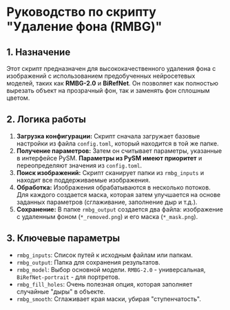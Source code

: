 # Руководство по скрипту "Удаление фона (RMBG)"

## 1. Назначение

Этот скрипт предназначен для высококачественного удаления фона с изображений с использованием предобученных нейросетевых моделей, таких как **RMBG-2.0** и **BiRefNet**. Он позволяет как полностью вырезать объект на прозрачный фон, так и заменять фон сплошным цветом.

## 2. Логика работы

1.  **Загрузка конфигурации:** Скрипт сначала загружает базовые настройки из файла `config.toml`, который находится в той же папке.
2.  **Получение параметров:** Затем он считывает параметры, указанные в интерфейсе PySM. **Параметры из PySM имеют приоритет** и переопределяют значения из `config.toml`.
3.  **Поиск изображений:** Скрипт сканирует папки из `rmbg_inputs` и находит все поддерживаемые изображения.
4.  **Обработка:** Изображения обрабатываются в несколько потоков. Для каждого создается маска, которая затем улучшается на основе заданных параметров (сглаживание, заполнение дыр и т.д.).
5.  **Сохранение:** В папке `rmbg_output` создается два файла: изображение с удаленным фоном (`*_removed.png`) и его маска (`*_mask.png`).

## 3. Ключевые параметры

*   `rmbg_inputs`: Список путей к исходным файлам или папкам.
*   `rmbg_output`: Папка для сохранения результатов.
*   `rmbg_model`: Выбор основной модели. `RMBG-2.0` - универсальная, `BiRefNet-portrait` - для портретов.
*   `rmbg_fill_holes`: Очень полезная опция, которая заполняет случайные "дыры" в объекте.
*   `rmbg_smooth`: Сглаживает края маски, убирая "ступенчатость".